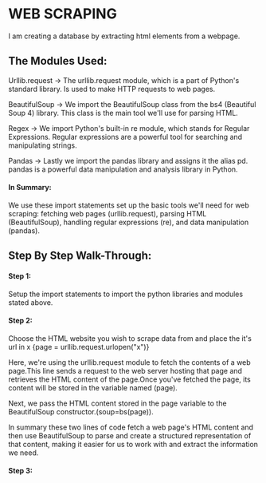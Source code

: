 # WEB SCRAPING
I am creating a database by extracting html elements from a webpage.
## The Modules Used:
Urllib.request -> The urllib.request module, which is a part of Python's standard library. Is used to make HTTP requests to web pages.

BeautifulSoup -> We import the BeautifulSoup class from the bs4 (Beautiful Soup 4) library. This class is the main tool we'll use for parsing HTML.

Regex -> We import Python's built-in re module, which stands for Regular Expressions. Regular expressions are a powerful tool for searching and manipulating strings.

Pandas -> Lastly we import the pandas library and assigns it the alias pd. pandas is a powerful data manipulation and analysis library in Python.

#### In Summary:
We use these import statements set up the basic tools we'll need for web scraping: fetching web pages (urllib.request), parsing HTML (BeautifulSoup), handling regular expressions (re), and data manipulation (pandas).

## Step By Step Walk-Through:

#### Step 1: 
Setup the import statements to import the python libraries and modules stated above.

#### Step 2:
Choose the HTML website you wish to scrape data from and place the it's url in x {page = urllib.request.urlopen("x")}

Here, we're using the urllib.request module to fetch the contents of a web page.This line sends a request to the web server hosting that page and retrieves the HTML content of the page.Once you've fetched the page, its content will be stored in the variable named (page).

Next, we pass the HTML content stored in the page variable to the BeautifulSoup constructor.(soup=bs(page)).

In summary these two lines of code fetch a web page's HTML content and then use BeautifulSoup to parse and create a structured representation of that content, making it easier for us to work with and extract the information we need.

#### Step 3:
